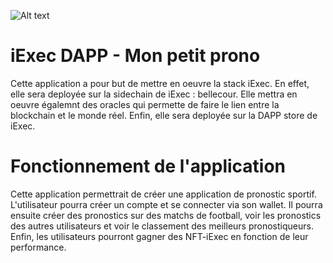 ![Alt text](https://d29md5j3ph8xfz.cloudfront.net/100_percent/upload/Brand/6633/567ba0946aa27278e212a24c225ebd20.png)

# iExec DAPP - Mon petit prono

Cette application a pour but de mettre en oeuvre la stack iExec. En effet, elle sera deployée sur la sidechain de iExec : bellecour. Elle mettra en oeuvre égalemnt des oracles qui permette de faire le lien entre la blockchain et le monde réel. Enfin, elle sera deployée sur la DAPP store de iExec.

# Fonctionnement de l'application

Cette application permettrait de créer une application de pronostic sportif. L'utilisateur pourra créer un compte et se connecter via son wallet. Il pourra ensuite créer des pronostics sur des matchs de football, voir les pronostics des autres utilisateurs et voir le classement des meilleurs pronostiqueurs. Enfin, les utilisateurs pourront gagner des NFT-iExec en fonction de leur performance.



